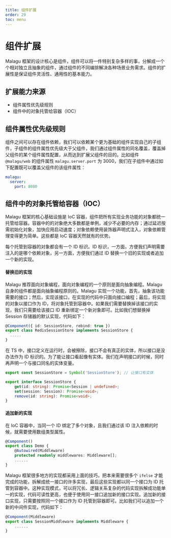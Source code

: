 ```yaml
---
title: 组件扩展
order: 29
toc: menu
---
```


# 组件扩展

Malagu 框架的设计核心是组件，组件可以将一件特别复杂多样的事，分解成一个个相对独立且抽象的组件，通过组件的不同编排解决各种场景业务需求。组件的扩展性是保证组件灵活性、通用性的基本能力。


## 扩展能力来源


- 组件属性优先级规则
- 组件中的对象托管给容器（IOC）



## 组件属性优先级规则


组件之间可以存在组件依赖，我们可以依赖某个更为基础的组件实现自己的子组件，子组件的组件属性优先级大于父组件，我们通过组件属性的同名覆盖，覆盖掉父组件的某个组件属性配置，从而达到扩展父组件的目的。比如组件 `@malagu/web` 的组件属性 `malagu.server.port` 为 3000，我们在子组件中通过如下配置既可以覆盖父组件的该组件属性：


```yaml
malagu:
  server:
    port: 8080
```


## 组件中的对象托管给容器（IOC）


Malagu 框架的核心基础设施是 IoC 容器，组件把所有实现业务功能的对象都统一托管给容器。容器中的的对象绝大多数都是单例，减少不必要的内存；通过延迟按需初始化对象，加快应用启动速度；对象依赖使用装饰器声明式注入，对象依赖管理变得更为简单。这些都是 IoC 容器天然就有的优势。


每个托管到容器的对象都会有一个 ID 标识。ID 标识，一方面，方便我们声明需要注入的是哪个依赖对象，另一方面，方便我们通过 ID 替换一个旧的实现或者追加一个新的实现。


#### 替换旧的实现


Malagu 推荐面向对象编程，面向对象编程的一个原则是面向抽象编程。Malagu 自身的组件都是面向抽象编程原则的。Malagu 实现一个功能，首先，抽象该功能需要的接口；然后，实现该接口，在实现的代码中只面向接口编程；最后，将实现的对象以接口作为 ID，将对象托管到容器中。如果我们需要替换掉该接口的实现，我们只需要给该接口 ID 重新绑定一个新对象即可。比如我们想替换掉 Session 存储器的默认实现，代码如下：


```typescript
@Component({ id: SessionStore, rebind: true })
export class RedisSessionStore implements SessionStore {
  .....
}
```
在 TS 中，接口定义在运行时，会被擦除，接口不会有真正的实体，所以接口是没办法作为 ID 标识的。为了能让接口看起像有实体。我们在声明接口的时候，同时再声明一个与接口同名的实体变量。


```typescript
export const SessionStore = Symbol('SessionStore'); // 让接口有实体

export interface SessionStore {
    get(id: string): Promise<Session | undefined>;
    set(session: Session): Promise<void>;
    remove(id: string): Promise<void>;
}
```


#### 追加新的实现


在 IoC 容器中，当同一个 ID 绑定了多个对象，且我们通过该 ID 注入依赖的时候，就需要使用数组类型属性。


```typescript
@Component()
export class Demo {
    @Autowired(Middleware)
    protected readonly middlewares: Middleware[];
    ......
}  
```
Malagu 框架很多地方的实现都采用上面的技巧，把本来需要很多个 `ifelse` 才能完成的功能，拆解成统一接口的许多实现，最后这些实现都以同一个接口为 ID 托管到容器中。这种实现模式，可以将冗长、逻辑关系复杂的代码实现拆解成功能单一的实现，代码可读性更高，也便于使用同一接口追加新的接口实现。追加新的接口实现，只需要按照同一个接口作为 ID 托管到容器即可。比如我们可以追加一个新的中间件实现，代码如下：


```typescript
@Component(Middleware)
export class SessionMiddleware implements Middleware {
    ......
}
```




